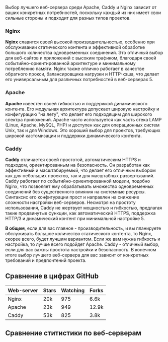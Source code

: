 Выбор лучшего веб-сервера среди Apache, Caddy и Nginx зависит от ваших конкретных потребностей, поскольку каждый из них имеет свои сильные стороны и подходит для разных типов проектов.

### Nginx
**Nginx** славится своей высокой производительностью, особенно при обслуживании статического контента и эффективной обработке большого количества одновременных соединений. Это отличный выбор для веб-сайтов и приложений с высоким трафиком, благодаря своей событийно-ориентированной архитектуре и минимальному потреблению памяти. Nginx также отлично работает в качестве обратного прокси, балансировщика нагрузки и HTTP-кэша, что делает его универсальным для различных потребностей в веб-серверах 5.

### Apache
**Apache** известен своей гибкостью и поддержкой динамического контента. Его модульная архитектура допускает широкую настройку и конфигурацию "на лету", что делает его подходящим для широкого спектра приложений. Apache часто используется как часть стека LAMP (Linux, Apache, MySQL, PHP) и доступен как для операционных систем Unix, так и для Windows. Это хороший выбор для проектов, требующих широкой кастомизации и поддержки динамического контента.

### Caddy
**Caddy** отличается своей простотой, автоматическим HTTPS и подходом, ориентированным на безопасность. Он разработан как эффективный и масштабируемый, что делает его отличным выбором как для небольших проектов, так и для масштабных развертываний. Caddy работает по событийно-ориентированной модели, подобно Nginx, что позволяет ему обрабатывать множество одновременных соединений без существенного влияния на системные ресурсы. Синтаксис его конфигурации прост и направлен на снижение сложности настройки веб-серверов. Несмотря на простоту использования, Caddy не жертвует мощностью и гибкостью, предлагая такие продвинутые функции, как автоматический HTTPS, поддержка HTTP/3 и динамический контент при минимальной настройке 5.

**В общем**, если для вас главное - производительность, и вы планируете обслуживать большое количество статического контента, то Nginx, скорее всего, будет лучшим вариантом. Если же вам нужна гибкость и настройка, то лучше всего подойдет Apache. Caddy - отличный выбор, если для вас важны простота настройки и безопасность. В конечном итоге выбор лучшего веб-сервера для вас зависит от конкретных требований и предпочтений проекта.

## Сравнение в цифрах GitHub
|Web-server| Stars | Watching | Forks |
|----------|-------|----------|-------|
|Nginx     | 20k   | 975      | 6.6k  |
|Apache    | 23k   | 949      | 12.9k |
|Caddy     | 53k   | 825      | 3.8k  |

## Сравнение ститистики по веб-серверам
